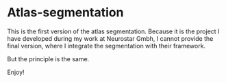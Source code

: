 # Atlas-segmentation

This is the first version of the atlas segmentation.
Because it is the project I have developed during my work at Neurostar Gmbh,
I cannot provide the final version, where I integrate the segmentation with their framework.

But the principle is the same.

Enjoy!
